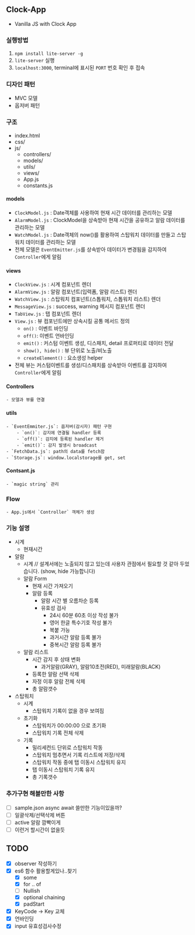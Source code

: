 ## Clock-App
- Vanilla JS with Clock App

### 실행방법
1. `npm install lite-server -g`
2. `lite-server` 실행
3. `localhost:3000`, terminal에 표시된 `PORT` 번호 확인 후 접속

### 디자인 패턴
- MVC 모델
- 옵저버 패턴

### 구조
- index.html
- css/
- js/
    - controllers/
    - models/
    - utils/
    - views/
    - App.js
    - constants.js

#### models     
- `ClockModel.js` : Date객체를 사용하여 현재 시간 데이터를 관리하는 모델
- `AlarmModel.js` : ClockModel을 상속받아 현재 시간을 공유하고 알람 데이터를 관리하는 모델
- `WatchModel.js` : Date객체의 now()를 활용하여 스탑워치 데이터를 만들고 스탑워치 데이터를 관리하는 모델
- 전체 모델은 `EventEmitter.js`를 상속받아 데이터가 변경됨을 감지하여 `Controller`에게 알림
    
#### views
- `ClockView.js` : 시계 컴포넌트 렌더
- `AlarmView.js` : 알람 컴포넌트(입력폼, 알람 리스트) 렌더
- `WatchView.js` : 스탑워치 컴포넌트(스톱워치, 스톱워치 리스트) 렌더
- `MessageView.js` : success, warning 메시지 컴포넌트 렌더 
- `TabView.js` : 탭 컴포넌트 렌더
- `View.js` : 뷰 컴포넌트에만 상속시킬 공통 메서드 정의
    - `on()` : 이벤트 바인딩
    - `off()`: 이벤트 언바인딩
    - `emit()` : 커스텀 이벤트 생성, 디스패치, detail 프로퍼티로 데이터 전달
    - `show(), hide()` : 뷰 단위로 노출/비노출
    - `createElement()` : 요소생성 helper
- 전체 뷰는 커스텀이벤트를 생성/디스패치를 상속받아 이벤트를 감지하여 `Controller`에게 알림 

#### Controllers
    - 모델과 뷰를 연결

#### utils
    - `EventEmmiter.js`: 옵저버(감시자) 패턴 구현
        - `on()`: 감지에 연결될 handler 등록
        - `off()`: 감지에 등록된 handler 제거
        - `emit()`: 감지 발생시 broadcast
    - `FetchData.js`: path의 data를 fetch함
    - `Storage.js`: window.localstorage를 get, set

#### Contsant.js    
    - `magic string` 관리

### Flow
    - App.js에서 `Controller` 객체가 생성

### 기능 설명
- 시계
    - 현재시간   
- 알람
    - 시계   // 설계서에는 노출되지 않고 있는데 사용자 관점에서 필요할 것 같아 두었습니다. (show, hide 가능합니다)
    - 알람 Form
        - 현재 시간 가져오기
        - 알람 등록
            - 알람 시간 별 오름차순 등록
            - 유효성 검사 
                - 24시 60분 60초 이상 작성 불가
                - 영어 한글 특수기호 작성 불가
                - 복붙 가능
                - 과거시간 알람 등록 불가
                - 중복시간 알람 등록 불가
    - 알람 리스트
        - 시간 감지 후 상태 변화
            - 과거알람(GRAY), 알람10초전(RED), 미래알람(BLACK)
        - 등록한 알람 선택 삭제
        - 자정 이후 알람 전체 삭제
        - 총 알람갯수
- 스탑워치
    - 시계
        - 스탑워치 기록이 없을 경우 보여짐
    - 초기화
        - 스탑워치가 00:00:00 으로 초기화
        - 스탑워치 기록 전체 삭제
    - 기록
        - 밀리세컨드 단위로 스탑워치 작동
        - 스탑워치 멈추면서 기록 리스트에 저장/삭제
        - 스탑워치 작동 중에 탭 이동시 스탑워치 유지
        - 탭 이동시 스탑워치 기록 유지
        - 총 기록갯수


### 추가구현 해볼만한 사항
- [ ] sample.json async await 쓸만한 기능이있을까?
- [ ] 일괄삭제/선택삭제 버튼
- [ ] active 알람 깜빡이게
- [ ] 이런거 할시간이 없을듯

## TODO
- [x] observer 작성하기
- [x] es6 함수 활용할게있나..찾기
  - [x] some
  - [x] for .. of
  - [ ] Nullish 
  - [x] optional chaining
  - [x] padStart 
- [x] KeyCode -> Key 교체
- [x] 언바인딩
- [x] input 유효성검사수정
